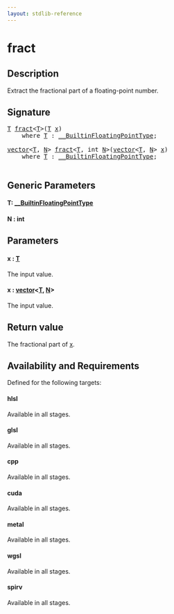 ```yaml
---
layout: stdlib-reference
---
```


# fract

## Description

Extract the fractional part of a floating-point number.



## Signature 

<pre>
<a href="fract.html#typeparam-T" class="code_type">T</a> <a href="fract.html">fract</a>&lt;<a href="fract.html#typeparam-T" class="code_type">T</a>&gt;(<a href="fract.html#typeparam-T" class="code_type">T</a> <a href="fract.html#decl-x" class="code_param">x</a>)
    <span class='code_keyword'>where</span> <a href="fract.html#typeparam-T" class="code_type">T</a> : <a href="../interfaces/0_builtinfloatingpointtype-029hm/index.html" class="code_type">__BuiltinFloatingPointType</a>;

<a href="../types/vector/index.html" class="code_type">vector</a>&lt;<a href="fract.html#typeparam-T" class="code_type">T</a>, <a href="fract.html#decl-N" class="code_var">N</a>&gt; <a href="fract.html">fract</a>&lt;<a href="fract.html#typeparam-T" class="code_type">T</a>, <span class="code_keyword">int</span> <a href="fract.html#decl-N" class="code_var">N</a>&gt;(<a href="../types/vector/index.html" class="code_type">vector</a>&lt;<a href="fract.html#typeparam-T" class="code_type">T</a>, <a href="fract.html#decl-N" class="code_var">N</a>&gt; <a href="fract.html#decl-x" class="code_param">x</a>)
    <span class='code_keyword'>where</span> <a href="fract.html#typeparam-T" class="code_type">T</a> : <a href="../interfaces/0_builtinfloatingpointtype-029hm/index.html" class="code_type">__BuiltinFloatingPointType</a>;

</pre>

## Generic Parameters

####  <a id="typeparam-T"></a>T: [\_\_BuiltinFloatingPointType](../interfaces/0_builtinfloatingpointtype-029hm/index.html)
####  <a id="decl-N"></a>N  : int

## Parameters

####  <a id="decl-x"></a>x  : [T](fract.html#typeparam-T)
The input value.

####  <a id="decl-x"></a>x  : [vector](../types/vector/index.html)\<[T](../types/vector/index.html#typeparam-T), [N](../types/vector/index.html#decl-N)\>
The input value.


## Return value
The fractional part of <span class='code'><a href="fract.html#decl-x" class="code_param">x</a></span>.


## Availability and Requirements

Defined for the following targets:

#### hlsl
Available in all stages.

#### glsl
Available in all stages.

#### cpp
Available in all stages.

#### cuda
Available in all stages.

#### metal
Available in all stages.

#### wgsl
Available in all stages.

#### spirv
Available in all stages.



